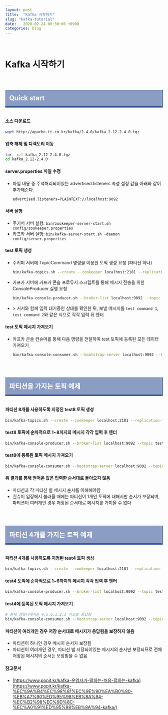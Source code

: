 ```yaml
---
layout: post
title:  "Kafka 시작하기"
slug: "kafka-tutorial"
date:   2020-02-24 00:30:00 +0900
categories: blog
---
```

<!-- Global site tag (gtag.js) - Google Analytics -->
<script async src="https://www.googletagmanager.com/gtag/js?id=UA-121955159-1"></script>
<script>
  window.dataLayer = window.dataLayer || [];
  function gtag(){dataLayer.push(arguments);}
  gtag('js', new Date());

  gtag('config', 'UA-121955159-1');
</script>
<script async src="//pagead2.googlesyndication.com/pagead/js/adsbygoogle.js"></script>
<!-- fureweb-github -->
<ins class="adsbygoogle"
     style="display:block"
     data-ad-client="ca-pub-6234418861743010"
     data-ad-slot="8427857156"
     data-ad-format="auto"></ins>
<script>
(adsbygoogle = window.adsbygoogle || []).push({});
</script>

<div class="fb-like" data-href="https://fureweb-com.github.io{{page.url}}" data-layout="button_count" data-action="like" data-size="small" data-show-faces="true" data-share="true"></div>
<br>

<style>
h2 { color: #fff !important; margin-top: 4rem !important; margin-bottom: 2rem !important; padding: 0.8rem; background-color: #8b9dc3 !important; border-bottom: 5px solid #3b5998; border-right: 2px solid #3b5998; }
</style>

# Kafka 시작하기

## Quick start
#### 소스 다운로드
```bash
wget http://apache.tt.co.kr/kafka/2.4.0/kafka_2.12-2.4.0.tgz
```

#### 압축 해제 및 디렉토리 이동
```bash
tar -xzf kafka_2.12-2.4.0.tgz
cd kafka_2.12-2.4.0
```

#### server.properties 파일 수정
- 파일 내용 중 주석처리되어있는 advertised.listeners 속성 설정 값을 아래와 같이 추가해준다.
  ```bash
  advertised.listeners=PLAINTEXT://localhost:9092
  ```

#### 서버 실행
- 주키퍼 서버 실행: `bin/zookeeper-server-start.sh config/zookeeper.properties`
- 카프카 서버 실행: `bin/kafka-server-start.sh -daemon config/server.properties`

#### test 토픽 생성
- 주키퍼 서버에 TopicCommand 명령을 이용한 토픽 생성 요청 (파티션 하나)
  ```bash
  bin/kafka-topics.sh --create --zookeeper localhost:2181 --replication-factor 1 --partitions 1 --topic test
  ```
- 카프카 서버에 카프카 콘솔 프로듀서 스크립트를 통해 메시지 전송을 위한 ConsoleProducer 실행 요청
  ```bash
  bin/kafka-console-producer.sh --broker-list localhost:9092 --topic test
  ```
- \> 커서와 함께 입력 대기중인 상태를 확인한 뒤, 보낼 메시지를 `test command 1`, `test command 2`와 같은 식으로 각각 입력 뒤 엔터

#### test 토픽 메시지 가져오기
- 카프카 콘솔 컨슈머를 통해 다음 명령을 전달하여 test 토픽에 등록된 모든 데이터 가져오기
  ```bash
  bin/kafka-console-consumer.sh --bootstrap-server localhost:9092 --topic test --from-beginning
  ```

## 파티션을 가지는 토픽 예제
#### 파티션 8개를 사용하도록 지정된 test8 토픽 생성
```bash
bin/kafka-topics.sh --create --zookeeper localhost:2181 --replication-factor 1 --partitions 8 --topic test8
```

#### test8 토픽에 순차적으로 1~8까지의 메시지 각각 입력 후 엔터
```bash
bin/kafka-console-producer.sh --broker-list localhost:9092 --topic test8
```

#### test8에 등록된 토픽 메시지 가져오기
```bash
bin/kafka-console-consumer.sh --bootstrap-server localhost:9092 --topic test8 --from-beginning
```

#### 위 결과를 통해 얻어온 값은 입력한 순서대로 돌아오지 않음
- 파티션과 각 파티션 별 메시지 순서를 이해해야함
- 컨슈머 입장에서 불러올 때에는 파티션이 1개인 토픽에 대해서만 순서가 보장되며, 파티션이 여러개인 경우 저장된 순서대로 메시지를 가져올 수 없다

## 파티션 4개를 가지는 토픽 예제
#### 파티션 4개를 사용하도록 지정된 test4 토픽 생성
```bash
bin/kafka-topics.sh --create --zookeeper localhost:2181 --replication-factor 1 --partitions 4 --topic test4
```

#### test4 토픽에 순차적으로 1~6까지의 메시지 각각 입력 후 엔터
```bash
bin/kafka-console-producer.sh --broker-list localhost:9092 --topic test4
```

#### test4에 등록된 토픽 메시지 가져오기
```bash
# 현재 컴퓨터에서는 4,5,6,1,2,3 식으로 응답됨
bin/kafka-console-consumer.sh --bootstrap-server localhost:9092 --topic test4 --from-beginning
```

#### 파티션이 여러개인 경우 저장 순서대로 메시지가 응답됨을 보장하지 않음
- 파티션이 하나인 경우 메시지 순서가 보장됨
- 파티션이 여러개인 경우, 파티션 별 저장되어있는 메시지의 순서만 보장되므로 전체 저장된 메시지의 순서는 보장받을 수 없음

#### 참고문서
- [https://www.popit.kr/kafka-운영자가-말하는-처음-접하는-kafka](https://www.popit.kr/kafka-%EC%9A%B4%EC%98%81%EC%9E%90%EA%B0%80-%EB%A7%90%ED%95%98%EB%8A%94-%EC%B2%98%EC%9D%8C-%EC%A0%91%ED%95%98%EB%8A%94-kafka/)

<div class="fb-comments" data-href="https://fureweb-com.github.io{{page.url}}" data-width="100%" data-numposts="10"></div>

<div id="fb-root"></div>
<script>(function(d, s, id) {
  var js, fjs = d.getElementsByTagName(s)[0];
  if (d.getElementById(id)) return;
  js = d.createElement(s); js.id = id;
  js.src = "//connect.facebook.net/ko_KR/sdk.js#xfbml=1&version=v2.10&appId=403216550080274";
  fjs.parentNode.insertBefore(js, fjs);
}(document, 'script', 'facebook-jssdk'));</script>

